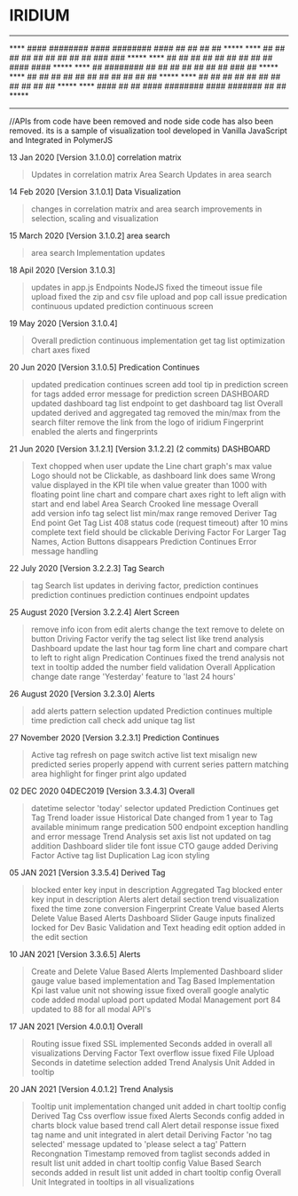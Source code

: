 # IRIDIUM


***********************************************************************************
****    ####   ########    ####   ########    ####   ##     ##   ##     ##    *****
****     ##    ##     ##    ##    ##     ##    ##    ##     ##   ###   ###    *****
****     ##    ##     ##    ##    ##     ##    ##    ##     ##   #### ####    *****
****     ##    ########     ##    ##     ##    ##    ##     ##   ## ### ##    *****
****     ##    ##   ##      ##    ##     ##    ##    ##     ##   ##     ##    *****
****     ##    ##    ##     ##    ##     ##    ##    ##     ##   ##     ##    *****
****    ####   ##     ##   ####   ########    ####    #######    ##     ##    *****
***********************************************************************************

//APIs from code have been removed and node side code has also been removed.
its is a sample of visualization tool developed in Vanilla JavaScript and Integrated in PolymerJS

13 Jan 2020        [Version 3.1.0.0]
correlation matrix
>Updates in correlation matrix 
Area Search
>Updates in  area search

14 Feb 2020			[Version 3.1.0.1]
Data Visualization
>changes in correlation matrix and area search improvements in selection, scaling and visualization

15 March 2020			[Version 3.1.0.2]
area search 
>area search Implementation updates

18 Apil 2020			[Version 3.1.0.3]
>updates in app.js Endpoints NodeJS
fixed the timeout issue
>file upload
fixed the zip and csv file upload and pop call issue
>predication continuous
updated prediction continuous screen

19 May 2020			[Version 3.1.0.4]
>Overall
prediction continuous implementation
get tag list optimization
chart axes fixed

20 Jun 2020			[Version 3.1.0.5]
Predication Continues
>updated predication continues screen
>add tool tip in prediction screen for tags
>added error message for prediction screen
DASHBOARD
>updated dashboard tag list endpoint to get dashboard tag list
Overall
>updated derived and aggregated tag removed the min/max from the search filter
>remove the link from the logo of iridium
Fingerprint
>enabled the alerts and fingerprints

21 Jun 2020			[Version 3.1.2.1]  [Version 3.1.2.2] 
(2 commits)
DASHBOARD
> Text chopped when user update the Line chart graph's max value
>Logo should not be Clickable, as dashboard link does same
>Wrong value displayed in the KPI tile when value greater than 1000 with floating point
>line chart and compare chart axes right to left align with start and end label
Area Search
> Crooked line message
Overall			
>add version info
>tag select list  min/max range removed
Deriver Tag
>End point  Get Tag List  408 status code (request timeout) after 10 mins
>complete text field should be clickable
Deriving Factor
>For Larger Tag Names, Action Buttons disappears
Prediction Continues
>Error message handling

22 July 2020			[Version 3.2.2.3]
Tag Search
>tag Search list updates in deriving factor, prediction continues
prediction continues
>prediction continues endpoint updates

25 August 2020			[Version 3.2.2.4]
 Alert Screen
>remove info icon from edit alerts
>change the text remove to delete on button
Driving Factor
>verify the tag select list like trend analysis
Dashboard
>update the last hour tag form line chart and compare chart to left to right align
Predication Continues
>fixed the trend analysis not text in tooltip
>added the number field validation
Overall Application
>change date range 'Yesterday' feature to 'last 24 hours'

26 August 2020			[Version 3.2.3.0]
Alerts
>add alerts pattern selection updated
Prediction continues
>multiple time prediction call check add
>unique tag list

27 November 2020			[Version 3.2.3.1]
Prediction Continues
>Active tag refresh on page switch
>active list text misalign
>new predicted series properly append with current series
pattern matching
>area highlight for finger print algo updated

02 DEC 2020  04DEC2019		[Version 3.3.4.3]
Overall
>datetime selector  'today' selector updated
Prediction Continues
>get Tag Trend loader issue
>Historical Date changed from 1 year to Tag available minimum range
>predication 500 endpoint exception handling and error message
Trend Analysis
>set axis list not updated on tag addition
Dashboard
>slider  tile font issue
>CTO gauge added
Deriving Factor
>Active tag list Duplication
>Lag icon styling

05 JAN 2021					[Version 3.3.5.4]
Derived Tag
>blocked enter key input in description
Aggregated Tag
>blocked enter key input in description
Alerts
>alert detail section trend visualization fixed the time zone conversion
Fingerprint
>Create Value based Alerts
>Delete Value Based Alerts
Dashboard
>Slider Gauge inputs finalized locked for Dev
>Basic Validation and Text heading edit option added in the edit section

10 JAN 2021					[Version 3.3.6.5]
Alerts
>Create and Delete Value Based Alerts Implemented
Dashboard
>slider gauge value based implementation and Tag Based Implementation
>Kpi last value unit not showing issue fixed
overall
>google analytic code added
>modal upload port updated
Modal Management
>port 84 updated to 88 for all modal API's

17 JAN 2021					[Version 4.0.0.1]
Overall
>Routing issue fixed
>SSL implemented
>Seconds added in overall all visualizations
Derving Factor
>Text overflow issue fixed
File Upload
>Seconds in datetime selection added
Trend Analysis
>Unit Added in tooltip

20 JAN 2021					[Version 4.0.1.2]
Trend Analysis
>Tooltip unit implementation changed
>unit added in chart tooltip config
Derived Tag
>Css overflow issue fixed
Alerts
>Seconds config added in charts
>block value based trend call
>Alert detail response issue fixed
>tag name and unit integrated in alert detail
Deriving Factor
>'no tag selected' message updated to 'please select a tag'
Pattern Recongnation
>Timestamp removed from taglist
>seconds added in result list
>unit added in chart tooltip config
Value Based Search
>seconds added in result list
>unit added in chart tooltip config
Overall
>Unit Integrated in tooltips in all visualizations
